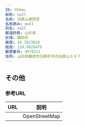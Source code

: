 ```yaml
---
ID: Y04mu
総称: null
名称: 羽黒山東照宮
名称読み: null
別名: null
都道府県: 山形県
区域: 鶴岡市
緯度: 38.7023818
経度: 139.9826479
郵便番号: 9970211
住所: 山形県鶴岡市羽黒町手向羽黒山９９７
---
```


## その他

### 参考URL

| URL | 説明          |
| --- | ------------- |
|     | OpenStreetMap |
